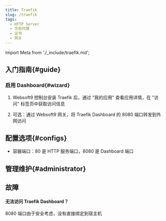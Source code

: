 ```yaml
---
title: Traefik
slug: /traefik
tags:
  - HTTP Server
  - 方向代理
  - 证书
  - 网关
---
```


import Meta from './_include/traefik.md';

<Meta name="meta" />

## 入门指南{#guide}

### 启用 Dashboard{#wizard}

1. Websoft9 控制台安装 Traefik 后，通过 "我的应用" 查看应用详情，在 "访问" 标签页中获取访问信息

2. 可选：通过 Websoft9 网关，将 Traefik Dashboard 的 8080 端口转发到外网访问

## 配置选项{#configs}

- 容器端口：80 是 HTTP 服务端口，8080 是 Dashboard 端口

## 管理维护{#administrator}


## 故障

#### 无法访问 Traefik Dashboard？

8080 端口由于安全考虑，没有直接绑定到宿主机